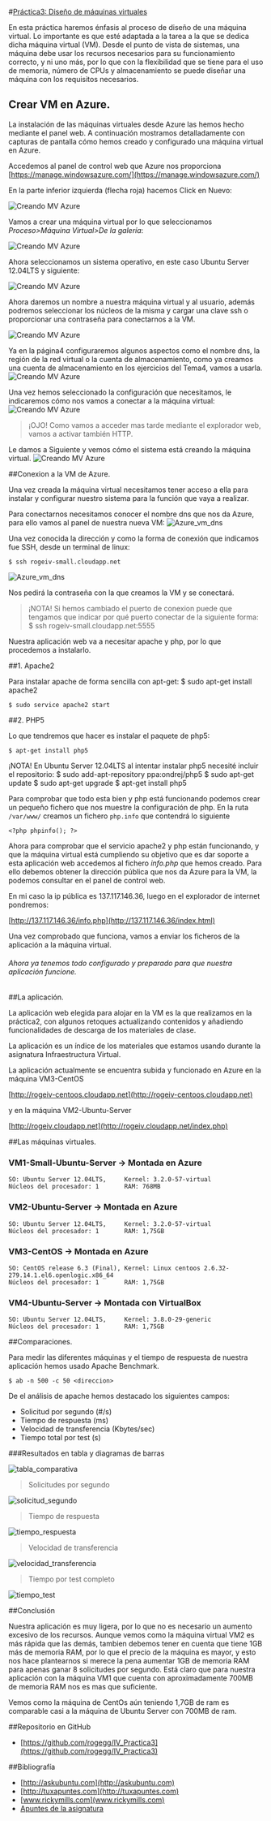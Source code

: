 #<u>Práctica3: Diseño de máquinas virtuales</u>

En esta práctica haremos énfasis al proceso de  diseño de una máquina virtual. Lo importante es que esté adaptada a la tarea a la que se dedica dicha máquina virtual (VM). Desde el punto de vista de sistemas, una máquina debe usar los recursos necesarios para su funcionamiento correcto, y ni uno más, por lo que con la flexibilidad que se tiene para el uso de memoria, número de CPUs y almacenamiento se puede diseñar una máquina con los requisitos necesarios.


## Crear VM en Azure.

La instalación de las máquinas virtuales desde Azure las hemos hecho mediante el panel web. A continuación mostramos detalladamente con capturas de pantalla cómo hemos creado y configurado una máquina virtual en Azure.

Accedemos al panel de control web que Azure nos proporciona
	[https://manage.windowsazure.com/](https://manage.windowsazure.com/)

En la parte inferior izquierda (flecha roja) hacemos Click en Nuevo:

![Creando MV Azure](https://raw2.github.com/rogegg/IV_Practica3/master/imagenes/azure1.png)

Vamos a crear una máquina virtual por lo que seleccionamos *Proceso>Máquina Virtual>De la galería*:

![Creando MV Azure](https://raw.github.com/rogegg/IV_Practica3/master/imagenes/azure2.png)

Ahora seleccionamos un sistema operativo, en este caso Ubuntu Server 12.04LTS y siguiente:

![Creando MV Azure](https://raw.github.com/rogegg/IV_Practica3/master/imagenes/azure3.png)

Ahora daremos un nombre a nuestra máquina virtual y al usuario, además podremos seleccionar los núcleos de la misma y cargar una clave ssh o proporcionar una contraseña para conectarnos a la VM.

![Creando MV Azure](https://raw.github.com/rogegg/IV_Practica3/master/imagenes/azure4.png)



Ya en la página4 configuraremos algunos aspectos como el nombre dns, la región de la red virtual o la cuenta de almacenamiento, como ya creamos una cuenta de almacenamiento en los ejercicios del Tema4, vamos a usarla.
![Creando MV Azure](https://raw.github.com/rogegg/IV_Practica3/master/imagenes/azure5.png)

Una vez hemos seleccionado la configuración que necesitamos, le indicaremos cómo nos vamos a conectar a la máquina virtual:
![Creando MV Azure](https://raw.github.com/rogegg/IV_Practica3/master/imagenes/azure5b.png)

> ¡OJO! Como vamos a acceder mas tarde mediante el explorador web, vamos a activar también HTTP.

Le damos a Siguiente y vemos cómo el sistema está creando la máquina virtual.
![Creando MV Azure](https://raw.github.com/rogegg/IV_Practica3/master/imagenes/azure6.png)



##Conexion a la VM de Azure.

Una vez creada la máquina virtual necesitamos tener acceso a ella para instalar y configurar nuestro sistema para la función que vaya a realizar.

Para conectarnos necesitamos conocer el nombre dns que nos da Azure, para ello vamos al panel de nuestra nueva VM:
![Azure_vm_dns](https://raw.github.com/rogegg/IV_Practica3/master/imagenes/azure_dns.png)

Una vez conocida la dirección y como la forma de conexión que indicamos fue SSH, desde un terminal de linux:

	$ ssh rogeiv-small.cloudapp.net

![Azure_vm_dns](https://raw.github.com/rogegg/IV_Practica3/master/imagenes/azure_conex.png)

Nos pedirá la contraseña con la que creamos la VM y se conectará.

>¡NOTA! Si hemos cambiado el puerto de conexion puede que tengamos que indicar por qué puerto conectar de la siguiente forma:
	$ ssh rogeiv-small.cloudapp.net:5555




Nuestra aplicación web va a necesitar apache y php, por lo que procedemos a instalarlo.

##1. Apache2 

Para instalar apache de forma sencilla con apt-get:
	$ sudo apt-get install apache2

	$ sudo service apache2 start 


##2. PHP5

Lo que tendremos que hacer es instalar el paquete de php5:

	$ apt-get install php5


¡NOTA! En Ubuntu Server 12.04LTS al intentar instalar php5 necesité incluir el repositorio:
	$ sudo add-apt-repository ppa:ondrej/php5
	$ sudo apt-get update
	$ sudo apt-get upgrade
	$ apt-get install php5


Para comprobar que todo esta bien y php está funcionando podemos crear un pequeño fichero que nos muestre la configuración de php. En la ruta `/var/www/` creamos un fichero `php.info` que contendrá lo siguiente
	
	<?php phpinfo(); ?>

Ahora para comprobar que el servicio apache2 y php están funcionando, y que la máquina virtual está cumpliendo su objetivo que es dar soporte a esta aplicación web accedemos al fichero *info.php* que hemos creado. Para ello debemos obtener la dirección pública que nos da Azure para la VM, la podemos consultar en el panel de control web.

En mi caso la ip pública es 137.117.146.36, luego en el explorador de internet pondremos:

[http://137.117.146.36/info.php](http://137.117.146.36/index.html)

Una vez comprobado que funciona, vamos a enviar los ficheros de la aplicación a la máquina virtual.

###### Ahora ya tenemos todo configurado y preparado para que nuestra aplicación funcione.


##La aplicación.

La aplicación web elegida para alojar en la VM es la que realizamos en la práctica2, con algunos retoques actualizando contenidos y añadiendo funcionalidades de descarga de los materiales de clase.

La aplicación es un índice de los materiales que estamos usando durante la asignatura Infraestructura Virtual.


La aplicación actualmente se encuentra subida y funcionado en Azure en la máquina VM3-CentOS

[http://rogeiv-centoos.cloudapp.net](http://rogeiv-centoos.cloudapp.net)

y en la máquina VM2-Ubuntu-Server

[http://rogeiv.cloudapp.net](http://rogeiv.cloudapp.net/index.php)

##Las máquinas virtuales.

### VM1-Small-Ubuntu-Server -> Montada en Azure
	SO: Ubuntu Server 12.04LTS,		Kernel: 3.2.0-57-virtual
	Núcleos del procesador: 1		RAM: 768MB

### VM2-Ubuntu-Server -> Montada en Azure
	SO: Ubuntu Server 12.04LTS,		Kernel: 3.2.0-57-virtual
	Núcleos del procesador: 1		RAM: 1,75GB

### VM3-CentOS -> Montada en Azure
	SO: CentOS release 6.3 (Final),	Kernel: Linux centoos 2.6.32-279.14.1.el6.openlogic.x86_64
	Núcleos del procesador: 1		RAM: 1,75GB

### VM4-Ubuntu-Server -> Montada con VirtualBox 
	SO: Ubuntu Server 12.04LTS,		Kernel: 3.8.0-29-generic
	Núcleos del procesador: 1		RAM: 1,75GB


##Comparaciones.

Para medir las diferentes máquinas y el tiempo de respuesta de nuestra aplicación hemos usado Apache Benchmark.

	$ ab -n 500 -c 50 <direccion>


De el análisis de apache hemos destacado los siguientes campos:
* Solicitud por segundo (#/s)
* Tiempo de respuesta (ms)
* Velocidad de transferencia (Kbytes/sec)
* Tiempo total por test (s)



###Resultados en tabla y diagramas de barras


![tabla_comparativa](https://raw.github.com/rogegg/IV_Practica3/master/imagenes/tabla_comparativa.jpg)

> Solicitudes por segundo

![solicitud_segundo](https://raw.github.com/rogegg/IV_Practica3/master/imagenes/solicitud_segundo.jpg)

> Tiempo de respuesta

![tiempo_respuesta](https://raw.github.com/rogegg/IV_Practica3/master/imagenes/tiempo_respuesta.jpg)

> Velocidad de transferencia

![velocidad_transferencia](https://raw.github.com/rogegg/IV_Practica3/master/imagenes/velocidad_transferencia.jpg)

> Tiempo por test completo

![tiempo_test](https://raw.github.com/rogegg/IV_Practica3/master/imagenes/tiempo_test.jpg)



##Conclusión

Nuestra aplicación es muy ligera, por lo que no es necesario un aumento excesivo de los recursos. Aunque vemos como la máquina virtual VM2 es más rápida que las demás, tambien debemos tener en cuenta que tiene 1GB más de memoria RAM, por lo que el precio de la máquina es mayor, y esto nos hace plantearnos si merece la pena aumentar 1GB de memoria RAM para apenas ganar 8 solicitudes por segundo. Está claro que para nuestra aplicación con la máquina VM1 que cuenta con aproximadamente 700MB de memoria RAM nos es mas que suficiente.

Vemos como la máquina de CentOs aún teniendo 1,7GB de ram es comparable casi a la máquina de Ubuntu Server con 700MB de ram.




##Repositorio en GitHub
* [https://github.com/rogegg/IV_Practica3](https://github.com/rogegg/IV_Practica3)



##Bibliografía

* [http://askubuntu.com](http://askubuntu.com)
* [http://tuxapuntes.com](http://tuxapuntes.com)
* [www.rickymills.com](www.rickymills.com)
* [Apuntes de la asignatura](http://jj.github.io/IV/)


